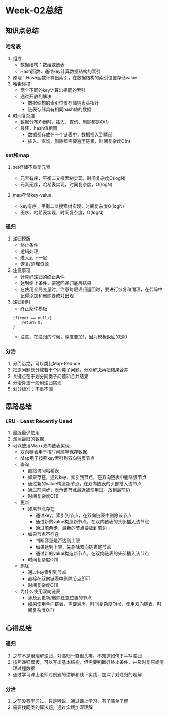 # Week-02总结
## 知识点总结
### 哈希表
1. 组成
    - 数据结构：数组或链表
    - Hash函数，通过key计算数据结构的索引
2. 原理：Hash函数计算出索引，在数据结构的索引位置存储value
3. 哈希碰撞
    - 两个不同的key计算出相同的索引
    - 通过开散列解决
        - 数据结构的索引位置存储链表头指针
        - 链表存储具有相同hash值的数据
4. 时间复杂度
    - 数据分布均衡时，插入、查询、删除都是O(1)
    - 最坏，hash值相同
        - 数据都存放在一个链表中，数据插入到尾部
        - 插入、查询、删除都需要遍历链表，时间复杂度O(n)

### set和map
1. set存储不重复元素
    - 元素有序，平衡二叉搜索树实现，时间复杂度O(logN)
    - 元素无序，哈希表实现，时间复杂度，O(logN)

2. map存储key-value
    - key有序，平衡二叉搜索树实现，时间复杂度O(logN)
    - 无序，哈希表实现，时间复杂度，O(logN)

### 递归
1. 递归模版
    - 终止条件
    - 逻辑处理
    - 进入到下一层
    - 恢复/清理资源
2. 注意事项
    - 计算好递归的终止条件
    - 达到终止条件，要返回递归底层结果
    - 在使用全局变量时，注意每层递归返回时，要进行恢复和清理，在代码中记得添加和删除要成对出现
3. 递归树时
    - 终止条件模板
    ```
    if(root == null){
        return 0;
    }
   ```
    - 注意，在递归的时候，深度要加1，因为模板返回的是0

### 分治
1. 分而治之，可以类比Map-Reduce
2. 把原问题划分成若干个同类子问题，分别解决再把结果合并
3. 关键点在于划分同类子问题和合并结果
4. 分治算法一般用递归实现
5. 划分标准：不重不漏

## 思路总结
### LRU - Least Recently Used
1. 最近最少使用
2. 淘汰最旧的数据
3. 可以使用Map+双向链表实现
    - 双向链表用于按时间顺序保存数据
    - Map用于按照key索引到双向链表节点
    - 查询
        - 直接访问哈希表
        - 如果存在，通过key，索引到节点，在双向链表中删除该节点
        - 通过新的value构造新节点，在双向链表的头部插入该节点
        - 通过前两步，表示该节点最近被使用过，放到最前边
        - 时间复杂度O(1)
    - 更新
        - 如果节点存在
            - 通过key，索引到节点，在双向链表中删除该节点
            - 通过新的value构造新节点，在双向链表的头部插入该节点
            - 通过前两步，最新的节点要放到前边
        - 如果节点不存在
            - 判断容量是否达到上限
            - 如果达到上限，先删除双向链表尾节点
            - 通过新的value构造新节点，在双向链表的头部插入该节点
        - 时间复杂度O(1)
    - 删除
        - 通过key索引到节点
        - 直接在双向链表中删除节点即可
        - 时间复杂度O(1)
    - 为什么使用双向链表
        - 涉及到更新/删除任意位置的节点
        - 如果使用单向链表，需要遍历，时间复杂度O(n)，使用双向链表，时间复杂度O(1)
        
## 心得总结
### 递归
1. 之前不是很理解递归，对递归一直很头疼，不知道如何下手写递归
2. 按照递归模板，可以写出基本结构，但需要判断好终止条件，并及时复原或清理过程数据
3. 通过学习课上老师对例题的讲解和线下实践，加深了对递归的理解
### 分治
1. 之前没有学习过，只是听说，通过课上学习，有了简单了解
2. 需要找同类的算法题，通过实践加深理解
